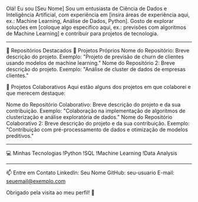 Olá! Eu sou [Seu Nome]
Sou um entusiasta de Ciência de Dados e Inteligência Artificial, com experiência em [insira áreas de experiência aqui, ex.: Machine Learning, Análise de Dados, Python]. Gosto de explorar soluções em [coloque algo específico aqui, ex.: previsões com algoritmos de Machine Learning] e contribuir para projetos de tecnologia.

---

🌟 Repositórios Destacados
🚀 Projetos Próprios
Nome do Repositório: Breve descrição do projeto. Exemplo: "Projeto de previsão de churn de clientes usando modelos de machine learning."
Nome do Repositório 2: Breve descrição do projeto. Exemplo: "Análise de cluster de dados de empresas clientes."

🤝 Projetos Colaborativos
Aqui estão alguns dos projetos em que colaborei e que merecem destaque:

Nome do Repositório Colaborativo: Breve descrição do projeto e da sua contribuição. Exemplo: "Colaboração na implementação de algoritmos de clusterização e análise exploratória de dados."
Nome do Repositório Colaborativo 2: Breve descrição do projeto e da sua contribuição. Exemplo: "Contribuição com pré-processamento de dados e otimização de modelos preditivos."

---

💻 Minhas Tecnologias
!Python
!SQL
!Machine Learning
!Data Analysis

---

📫 Entre em Contato
LinkedIn: Seu Nome
GitHub: seu-usuario
E-mail: seuemail@exemplo.com

Obrigado pela visita ao meu perfil! 🚀

